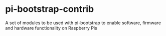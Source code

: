 # pi-bootstrap-contrib
A set of modules to be used with pi-bootstrap to enable software, firmware and hardware functionality on Raspberry Pis
